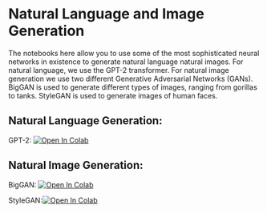 # Natural Language and Image Generation
 The notebooks here allow you to use some of the most sophisticated neural networks in existence to generate natural language natural images. For natural language, we use the GPT-2 transformer.  For natural image generation we use two different Generative Adversarial Networks (GANs).  BigGAN is used to generate different types of images, ranging from gorillas to tanks.  StyleGAN is used to generate images of human faces.  

## Natural Language Generation:
GPT-2: [![Open In Colab](https://colab.research.google.com/assets/colab-badge.svg)](https://colab.research.google.com/github/zlisto/natural_language_generation/blob/main/Lecture%2019%20-%20Natural%20Language%20Generation.ipynb)


## Natural Image Generation:

BigGAN:  [![Open In Colab](https://colab.research.google.com/assets/colab-badge.svg)](https://colab.research.google.com/github/zlisto/natural_language_generation/blob/main/BigGAN_TF_Hub_Demo.ipynb)

StyleGAN:[![Open In Colab](https://colab.research.google.com/assets/colab-badge.svg)](https://colab.research.google.com/github/zlisto/natural_language_generation/blob/main/Fake_Faces_with_StyleGAN2.ipynb)

